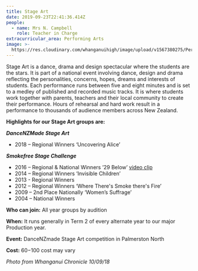 ```yaml
---
title: Stage Art
date: 2019-09-23T22:41:36.414Z
people:
  - name: Mrs N. Campbell
    role: Teacher in Charge
extracurricular_area: Performing Arts
image: >-
  https://res.cloudinary.com/whanganuihigh/image/upload/v1567380275/Performing%20Arts/Stage_art.gif
---
```

Stage Art is a dance, drama and design spectacular where the students are the stars. It is part of a national event involving dance, design and drama reflecting the personalities, concerns, hopes, dreams and interests of students. Each performance runs between five and eight minutes and is set to a medley of published and recorded music tracks. It is where students work together with parents, teachers and their local community to create their performance. Hours of rehearsal and hard work result in a performance to thousands of audience members across New Zealand.



**Highlights for our Stage Art groups are:**

_**DanceNZMade Stage Art**_

* 2018 – Regional Winners ‘Uncovering Alice’

_**Smokefree Stage Challenge**_

* 2016 – Regional & National Winners ’29 Below’ [ video clip](https://www.youtube.com/watch?v=hw6ZV-Jxc4w)
* 2014 – Regional Winners ‘Invisible Children’
* 2013 - Regional Winners
* 2012 – Regional Winners ‘Where There's Smoke there's Fire’
* 2009 – 2nd Place Nationally ‘Women’s Suffrage’
* 2004 – National Winners

**Who can join:** All year groups by audition

**When:** It runs generally in Term 2 of every alternate year to our major Production year.

**Event:** DanceNZmade Stage Art competition in Palmerston North

**Cost:** $60-$100 cost may vary 



_Photo from Whanganui Chronicle 10/09/18_
